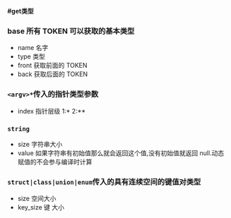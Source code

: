 **#get类型**


### base 所有 TOKEN 可以获取的基本类型
- name 名字
- type 类型
- front 获取前面的 TOKEN
- back 获取后面的 TOKEN

### `<argv>*`传入的指针类型参数
- index 指针层级 1:* 2:**

### `string`
- size 字符串大小
- value 如果字符串有初始值那么就会返回这个值,没有初始值就返回 null.动态赋值的不会参与编译时计算

### `struct|class|union|enum`传入的具有连续空间的键值对类型
- size 空间大小
- key_size 键 大小
